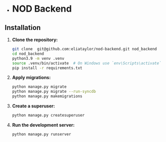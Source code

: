 - # NOD Backend

## Installation

1. **Clone the repository:**

    ```sh
    git clone  git@github.com:eliataylor/nod-backend.git nod_backend
    cd nod_backend
    python3.9 -m venv .venv
    source .venv/bin/activate  # On Windows use `env\Scripts\activate`
    pip install -r requirements.txt
    ```

4. **Apply migrations:**
    ```sh
    python manage.py migrate
    python manage.py migrate --run-syncdb
    python manage.py makemigrations
    ```

5. **Create a superuser:**

    ```sh
    python manage.py createsuperuser
    ```

6. **Run the development server:**

    ```sh
    python manage.py runserver
    ```
